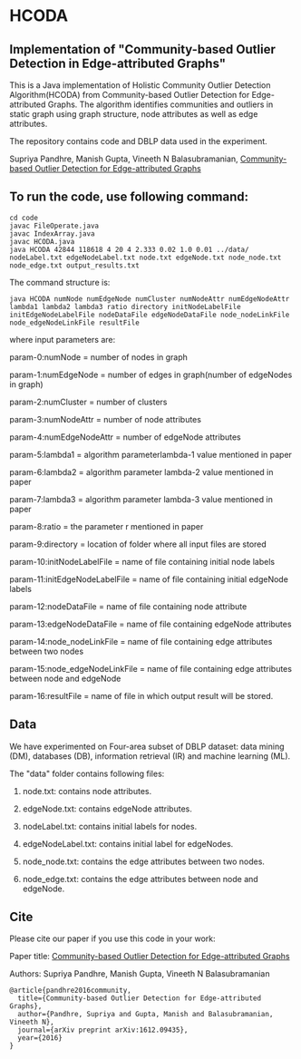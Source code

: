 # HCODA
## Implementation of "Community-based Outlier Detection in Edge-attributed Graphs"

This is a Java implementation of Holistic Community Outlier Detection Algorithm(HCODA) from Community-based Outlier Detection for Edge-attributed Graphs. The algorithm identifies communities and outliers in static graph using graph structure, node attributes as well as edge attributes.

The repository contains code and DBLP data used in the experiment.

Supriya Pandhre, Manish Gupta, Vineeth N Balasubramanian, [Community-based Outlier Detection for Edge-attributed Graphs](https://arxiv.org/abs/1612.09435)


## To run the code, use following command:
```
cd code
javac FileOperate.java
javac IndexArray.java
javac HCODA.java
java HCODA 42844 118618 4 20 4 2.333 0.02 1.0 0.01 ../data/ nodeLabel.txt edgeNodeLabel.txt node.txt edgeNode.txt node_node.txt node_edge.txt output_results.txt
```

The command structure is:

```
java HCODA numNode numEdgeNode numCluster numNodeAttr numEdgeNodeAttr lambda1 lambda2 lambda3 ratio directory initNodeLabelFile initEdgeNodeLabelFile nodeDataFile edgeNodeDataFile node_nodeLinkFile node_edgeNodeLinkFile resultFile
```

where input parameters are:

param-0:numNode = number of nodes in graph

param-1:numEdgeNode = number of edges in graph(number of edgeNodes in graph)

param-2:numCluster = number of clusters

param-3:numNodeAttr = number of node attributes

param-4:numEdgeNodeAttr = number of edgeNode attributes

param-5:lambda1 = algorithm parameterlambda-1 value mentioned in paper

param-6:lambda2 = algorithm parameter lambda-2 value mentioned in paper

param-7:lambda3 = algorithm parameter lambda-3 value mentioned in paper

param-8:ratio = the parameter r mentioned in paper

param-9:directory = location of folder where all input files are stored

param-10:initNodeLabelFile = name of file containing initial node labels

param-11:initEdgeNodeLabelFile = name of file containing initial edgeNode labels

param-12:nodeDataFile = name of file containing node attribute

param-13:edgeNodeDataFile = name of file containing edgeNode attributes

param-14:node_nodeLinkFile = name of file containing edge attributes between two nodes

param-15:node_edgeNodeLinkFile = name of file containing edge attributes between node and edgeNode

param-16:resultFile = name of file in which output result will be stored.


## Data
We have experimented on Four-area subset of DBLP dataset: data mining (DM), databases (DB), information retrieval (IR) and machine learning (ML). 

The "data" folder contains following files:

 1) node.txt: contains node attributes.
 
 2) edgeNode.txt: contains edgeNode attributes.
 
 3) nodeLabel.txt: contains initial labels for nodes.
 
 4) edgeNodeLabel.txt: contains initial label for edgeNodes.
 
 5) node_node.txt: contains the edge attributes between two nodes.
 
 6) node_edge.txt: contains the edge attributes between node and edgeNode.
 

## Cite

Please cite our paper if you use this code in your work:

Paper title: [Community-based Outlier Detection for Edge-attributed Graphs](https://arxiv.org/abs/1612.09435)

Authors: Supriya Pandhre, Manish Gupta, Vineeth N Balasubramanian

```
@article{pandhre2016community,
  title={Community-based Outlier Detection for Edge-attributed Graphs},
  author={Pandhre, Supriya and Gupta, Manish and Balasubramanian, Vineeth N},
  journal={arXiv preprint arXiv:1612.09435},
  year={2016}
}
```

